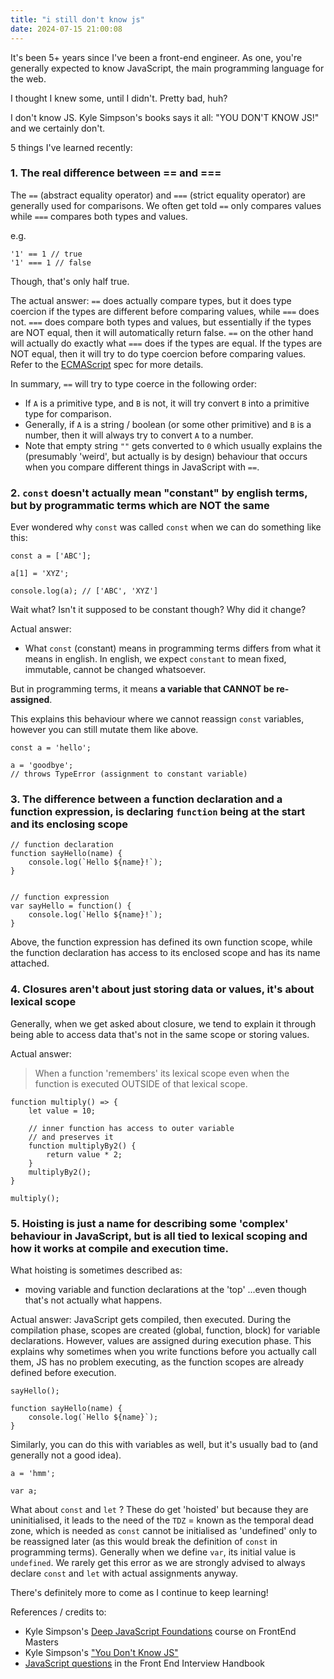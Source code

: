 ```yaml
---
title: "i still don't know js"
date: 2024-07-15 21:00:08
---
```


It's been 5+ years since I've been a front-end engineer.
As one, you're generally expected to know JavaScript, the main programming language for the web.

I thought I knew some, until I didn't. Pretty bad, huh?

I don't know JS. Kyle Simpson's books says it all: "YOU DON'T KNOW JS!" and we certainly don't.

5 things I've learned recently:

### 1. The real difference between == and ===
The `==` (abstract equality operator) and `===` (strict equality operator) are generally used for comparisons.
We often get told `==` only compares values while `===` compares both types and values.

e.g.

```
'1' == 1 // true
'1' === 1 // false
```
Though, that's only half true.

The actual answer:
`==` does actually compare types, but it does type coercion if the types are different before comparing values, while `===` does not. `===` does compare both types and values, but essentially if the types are NOT equal, then it will automatically return false.
`==` on the other hand will actually do exactly what `===` does if the types are equal. If the types are NOT equal, then it will try to do type coercion before comparing values. Refer to the [ECMAScript](https://262.ecma-international.org/5.1/#sec-11.9.3) spec for more details.

In summary, `==` will try to type coerce in the following order:
- If `A` is a primitive type, and `B` is not, it will try convert `B` into a primitive type for comparison.
- Generally, if `A` is a string / boolean (or some other primitive) and `B` is a number, then it will always try to convert `A` to a number.
- Note that empty string `""` gets converted to `0` which usually explains the (presumably 'weird', but actually is by design) behaviour that occurs when you compare different things in JavaScript with `==`.

### 2. `const` doesn't actually mean "constant" by english terms, but by programmatic terms which are NOT the same
Ever wondered why `const` was called `const` when we can do something like this:
```
const a = ['ABC'];

a[1] = 'XYZ';

console.log(a); // ['ABC', 'XYZ']
```
Wait what? Isn't it supposed to be constant though? Why did it change?

Actual answer:
- What `const` (constant) means in programming terms differs from what it means in english.
In english, we expect `constant` to mean fixed, immutable, cannot be changed whatsoever.

But in programming terms, it means **a variable that CANNOT be re-assigned**.

This explains this behaviour where we cannot reassign `const` variables, however you can still mutate them like above.
```
const a = 'hello';

a = 'goodbye'; 
// throws TypeError (assignment to constant variable)
```

### 3. The difference between a function declaration and a function expression, is declaring `function` being at the start and its enclosing scope
```
// function declaration
function sayHello(name) {
    console.log(`Hello ${name}!`);
}


// function expression
var sayHello = function() {
    console.log(`Hello ${name}!`);
}
```
Above, the function expression has defined its own function scope, while the function declaration has access to its enclosed scope and has its name attached.

### 4. Closures aren't about just storing data or values, it's about lexical scope
Generally, when we get asked about closure, we tend to explain it through being able to access data that's not in the same scope or storing values.

Actual answer:
> When a function 'remembers' its lexical scope even when the function is executed OUTSIDE of that lexical scope.

```
function multiply() => {
    let value = 10;

    // inner function has access to outer variable 
    // and preserves it
    function multiplyBy2() {
        return value * 2;
    }
    multiplyBy2();
}

multiply();
```

### 5. Hoisting is just a name for describing some 'complex' behaviour in JavaScript, but is all tied to lexical scoping and how it works at compile and execution time.
What hoisting is sometimes described as:
- moving variable and function declarations at the 'top'
...even though that's not actually what happens.

Actual answer: JavaScript gets compiled, then executed. During the compilation phase, scopes are created (global, function, block) for variable declarations. However, values are assigned during execution phase. This explains why sometimes when you write functions before you actually call them, JS has no problem executing, as the function scopes are already defined before execution.
```
sayHello();

function sayHello(name) {
    console.log(`Hello ${name}`);
}
```

Similarly, you can do this with variables as well, but it's usually bad to (and generally not a good idea).

```
a = 'hmm';

var a;
```
What about `const` and `let` ? These do get 'hoisted' but because they are uninitialised, it leads to the need of the `TDZ` = known as the temporal dead zone, which is needed as `const` cannot be initialised as 'undefined' only to be reassigned later (as this would break the definition of `const` in programming terms). Generally when we define `var`, its initial value is `undefined`.
We rarely get this error as we are strongly advised to always declare `const` and `let` with actual assignments anyway.

There's definitely more to come as I continue to keep learning!

References / credits to:
- Kyle Simpson's [Deep JavaScript Foundations](https://frontendmasters.com/courses/deep-javascript-v3/) course on FrontEnd Masters
- Kyle Simpson's ["You Don't Know JS"](https://github.com/getify/You-Dont-Know-JS)
- [JavaScript questions](https://www.frontendinterviewhandbook.com/javascript-questions) in the Front End Interview Handbook 

